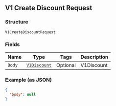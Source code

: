 ## V1 Create Discount Request

### Structure

`V1CreateDiscountRequest`

### Fields

| Name | Type | Tags | Description |
|  --- | --- | --- | --- |
| `Body` | [`V1Discount`](/doc/models/v1-discount.md) | Optional | V1Discount |

### Example (as JSON)

```json
{
  "body": null
}
```

